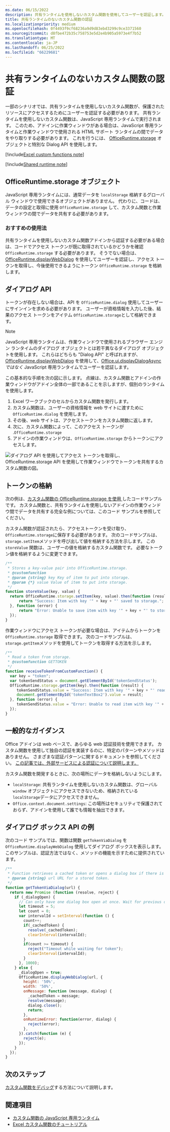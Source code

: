 ```yaml
---
ms.date: 06/15/2022
description: 共有ランタイムを使用しないカスタム関数を使用してユーザーを認証します。
title: 共有ランタイムのないカスタム関数の認証
ms.localizationpriority: medium
ms.openlocfilehash: 0f4493f9cf68236a9d9d83ebd3299c9ce3371560
ms.sourcegitcommit: d8fbe472b35c758753e5d2e4b905a5973e4f7b52
ms.translationtype: MT
ms.contentlocale: ja-JP
ms.lasthandoff: 06/25/2022
ms.locfileid: "66229681"
---
```

# <a name="authentication-for-custom-functions-without-a-shared-runtime"></a>共有ランタイムのないカスタム関数の認証

一部のシナリオでは、共有ランタイムを使用しないカスタム関数が、保護されたリソースにアクセスするためにユーザーを認証する必要があります。 共有ランタイムを使用しないカスタム関数は、JavaScript 専用ランタイムで実行されます。 このため、アドインに作業ウィンドウがある場合は、JavaScript 専用ランタイムと作業ウィンドウで使用される HTML サポート ランタイムの間でデータをやり取りする必要があります。 これを行うには、 [OfficeRuntime.storage](/javascript/api/office-runtime/officeruntime.storage) オブジェクトと特別な Dialog API を使用します。

[!include[Excel custom functions note](../includes/excel-custom-functions-note.md)]

[!include[Shared runtime note](../includes/shared-runtime-note.md)]

## <a name="officeruntimestorage-object"></a>OfficeRuntime.storage オブジェクト

JavaScript 専用ランタイムには、通常データを `localStorage` 格納するグローバル ウィンドウで使用できるオブジェクトがありません。 代わりに、コードは、データの設定と取得に使用 `OfficeRuntime.storage` して、カスタム関数と作業ウィンドウの間でデータを共有する必要があります。

### <a name="suggested-usage"></a>おすすめの使用法

共有ランタイムを使用しないカスタム関数アドインから認証する必要がある場合は、コードでアクセス トークンが既に取得されているかどうかを確認 `OfficeRuntime.storage` する必要があります。 そうでない場合は、 [OfficeRuntime.displayWebDialog](/javascript/api/office-runtime#office-runtime-officeruntime-displaywebdialog-function(1)) を使用してユーザーを認証し、アクセス トークンを取得し、今後使用できるようにトークン `OfficeRuntime.storage` を格納します。

## <a name="dialog-api"></a>ダイアログ API

トークンが存在しない場合は、API を `OfficeRuntime.dialog` 使用してユーザーにサインインを求める必要があります。 ユーザーが資格情報を入力した後、結果のアクセス トークンをアイテム `OfficeRuntime.storage`として格納できます。

> [!NOTE]
> JavaScript 専用ランタイムは、作業ウィンドウで使用されるブラウザー エンジン ランタイムのダイアログ オブジェクトとは若干異なるダイアログ オブジェクトを使用します。 これらはどちらも "Dialog API" と呼ばれますが、[OfficeRuntime.displayWebDialog](/javascript/api/office-runtime#office-runtime-officeruntime-displaywebdialog-function(1)) を使用して、[Office.ui.displayDialogAsync](/javascript/api/office/office.ui#office-office-ui-displaydialogasync-member(1)) *ではなく* JavaScript 専用ランタイムでユーザーを認証します。

この基本的な手順を次の図に示します。 点線は、カスタム関数とアドインの作業ウィンドウがアドイン全体の一部であることを示しますが、個別のランタイムを使用します。

1. Excel ワークブックのセルからカスタム関数を発行します。
2. カスタム関数は、ユーザーの資格情報を web サイトに渡すために `OfficeRuntime.dialog` を使用します。
3. その後、web サイトは、アクセストークンをカスタム関数に返します。
4. 次に、カスタム関数によって、このアクセス トークンが .`OfficeRuntime.storage`
5. アドインの作業ウィンドウは、`OfficeRuntime.storage` からトークンにアクセスします。

![ダイアログ API を使用してアクセス トークンを取得し、OfficeRuntime.storage API を使用して作業ウィンドウでトークンを共有するカスタム関数の図。](../images/authentication-diagram.png "認証図。")

## <a name="storing-the-token"></a>トークンの格納

次の例は、[カスタム関数の OfficeRuntime.storage を使用 ](https://github.com/OfficeDev/Office-Add-in-samples/tree/main/Excel-custom-functions/AsyncStorage)したコードサンプルです。 カスタム関数と、共有ランタイムを使用しないアドインの作業ウィンドウ間でデータを共有する完全な例については、このコード サンプルを参照してください。

カスタム関数が認証されたら、アクセストークンを受け取り、`OfficeRuntime.storage`に保存する必要があります。 次のコードサンプルは、`storage.setItem`メソッドを呼び出して値を格納する方法を示します。 この `storeValue` 関数は、ユーザーの値を格納するカスタム関数です。 必要なトークン値を格納するように変更できます。

```js
/**
 * Stores a key-value pair into OfficeRuntime.storage.
 * @customfunction
 * @param {string} key Key of item to put into storage.
 * @param {*} value Value of item to put into storage.
 */
function storeValue(key, value) {
  return OfficeRuntime.storage.setItem(key, value).then(function (result) {
      return "Success: Item with key '" + key + "' saved to storage.";
  }, function (error) {
      return "Error: Unable to save item with key '" + key + "' to storage. " + error;
  });
}
```

作業ウィンドウにアクセス トークンが必要な場合は、アイテムからトークンを `OfficeRuntime.storage` 取得できます。 次のコードサンプルは、`storage.getItem`メソッドを使用してトークンを取得する方法を示します。

```js
/**
 * Read a token from storage.
 * @customfunction GETTOKEN
 */
function receiveTokenFromCustomFunction() {
  var key = "token";
  var tokenSendStatus = document.getElementById('tokenSendStatus');
  OfficeRuntime.storage.getItem(key).then(function (result) {
     tokenSendStatus.value = "Success: Item with key '" + key + "' read from storage.";
     document.getElementById('tokenTextBox2').value = result;
  }, function (error) {
     tokenSendStatus.value = "Error: Unable to read item with key '" + key + "' from storage. " + error;
  });
}
```

## <a name="general-guidance"></a>一般的なガイダンス

Office アドインは web ベースで、あらゆる web 認証技術を使用できます。 カスタム関数を使用して独自の認証を実装するのに、特定のパターンやメソッドはありません。 さまざまな認証パターンに関するドキュメントを参照してください。 [この記事では、外部サービスによる認証について説明します。](../develop/auth-external-add-ins.md)  

カスタム関数を開発するときに、次の場所にデータを格納しないようにします。

- `localStorage`: 共有ランタイムを使用しないカスタム関数は、グローバル `window` オブジェクトにアクセスできないため、格納されている `localStorage`データにアクセスできません。
- `Office.context.document.settings`: この場所はセキュリティで保護されておらず、アドインを使用して誰でも情報を抽出できます。

## <a name="dialog-box-api-example"></a>ダイアログ ボックス API の例

次のコード サンプルでは、関数は関数 `getTokenViaDialog` を `OfficeRuntime.displayWebDialog` 使用してダイアログ ボックスを表示します。 このサンプルは、認証方法ではなく、メソッドの機能を示すために提供されています。

```JavaScript
/**
 * Function retrieves a cached token or opens a dialog box if there is no saved token. Note that this isn't a sufficient example of authentication but is intended to show the capabilities of the displayWebDialog method.
 * @param {string} url URL for a stored token.
 */
function getTokenViaDialog(url) {
  return new Promise (function (resolve, reject) {
    if (_dialogOpen) {
      // Can only have one dialog box open at once. Wait for previous dialog box's token.
      let timeout = 5;
      let count = 0;
      var intervalId = setInterval(function () {
        count++;
        if(_cachedToken) {
          resolve(_cachedToken);
          clearInterval(intervalId);
        }
        if(count >= timeout) {
          reject("Timeout while waiting for token");
          clearInterval(intervalId);
        }
      }, 1000);
    } else {
      _dialogOpen = true;
      OfficeRuntime.displayWebDialog(url, {
        height: '50%',
        width: '50%',
        onMessage: function (message, dialog) {
          _cachedToken = message;
          resolve(message);
          dialog.close();
          return;
        },
        onRuntimeError: function(error, dialog) {
          reject(error);
        },
      }).catch(function (e) {
        reject(e);
      });
    }
  });
}
```

## <a name="next-steps"></a>次のステップ

[カスタム関数をデバッグ](custom-functions-debugging.md)する方法について説明します。

## <a name="see-also"></a>関連項目

* [カスタム関数の JavaScript 専用ランタイム](custom-functions-runtime.md)
* [Excel カスタム関数のチュートリアル](../tutorials/excel-tutorial-create-custom-functions.md)